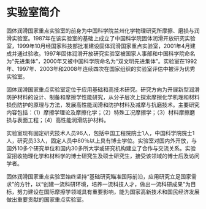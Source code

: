 # 实验室简介

固体润滑国家重点实验室的前身为中国科学院兰州化学物理研究所摩擦、磨损与润滑实验室。1987年在该实验室的基础上成立了中国科学院固体润滑开放研究实验室，1999年10月经国家科技部批准建设固体润滑国家重点实验室，2001年4月建成并通过验收。1997年固体润滑开放研究实验室被国家人事部和中国科学院命名为“先进集体”，2000年又被中国科学院命名为“双文明先进集体”。实验室在1992年、1997年、2003年和2008年连续四次在国家组织的实验室评估中被评为优秀实验室。

固体润滑国家重点实验室定位于应用基础和高技术研究。研究方向为开展新型润滑防护材料的设计、制备和摩擦学性能研究，从分子层次上探索摩擦化学机理和材料损伤防护的原理与方法，发展高性能润滑和防护材料及减摩与抗磨技术。主要研究内容包括：（1）摩擦学理论及摩擦化学；（2）特殊工况摩擦学；（3）材料摩擦磨损与表面工程；（4）高性能润滑防护材料。

实验室现有固定研究技术人员96人，包括中国工程院院士1人，中国科学院院士1人，研究员33人，固定人员中80％以上具有博士学位。实验室对国内外开放，与国外10多个研究单位和国内30多所大学或研究机构建立了合作与交流关系。实验室招收物理化学和材料学的博士研究生及硕士研究生，接受该领域的博士后及访问学者。

固体润滑国家重点实验室始终坚持“基础研究瞄准国际前沿，应用研究立足国家需求”的方针，以“创建一流科研环境，培养一流科技人才，做出一流科研成果”为目标，努力建设在国际摩擦学领域具有重要影响，能为国家高新技术和国民经济发展做出重要贡献的国家重点实验室。